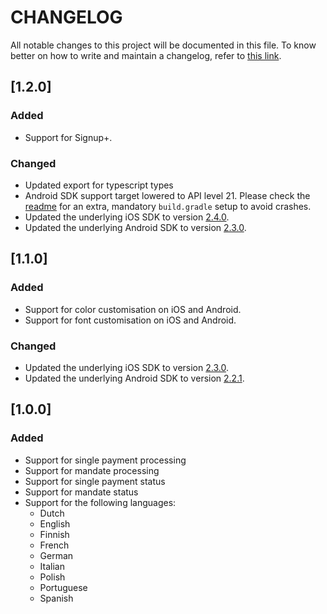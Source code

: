 # CHANGELOG
All notable changes to this project will be documented in this file. To know better on how to write and maintain a changelog, refer to [this link](https://keepachangelog.com/en/1.0.0/).

## [1.2.0]

### Added

- Support for Signup+.

### Changed

- Updated export for typescript types
- Android SDK support target lowered to API level 21. Please check the [readme](README.md) for an extra, mandatory `build.gradle` setup to avoid crashes.
- Updated the underlying iOS SDK to version [2.4.0](https://github.com/TrueLayer/TrueLayer-iOS-SDK/releases/tag/2.4.0).
- Updated the underlying Android SDK to version [2.3.0](https://docs.truelayer.com/docs/android-sdk-release-history).


## [1.1.0]

### Added

- Support for color customisation on iOS and Android.
- Support for font customisation on iOS and Android.

### Changed

- Updated the underlying iOS SDK to version [2.3.0](https://github.com/TrueLayer/TrueLayer-iOS-SDK/releases/tag/2.3.0).
- Updated the underlying Android SDK to version [2.2.1](https://docs.truelayer.com/docs/android-sdk-release-history).

## [1.0.0]

### Added
- Support for single payment processing
- Support for mandate processing
- Support for single payment status
- Support for mandate status
- Support for the following languages:
  - Dutch
  - English
  - Finnish
  - French
  - German
  - Italian
  - Polish
  - Portuguese
  - Spanish
